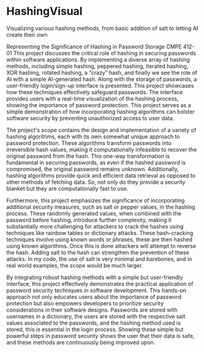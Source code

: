 # HashingVisual
Visualizing various hashing methods, from basic addition of salt to letting AI create their own

Representing the Significance of Hashing in Password Storage
CMPE 412-01
This project discusses the critical role of hashing in securing passwords within software
applications. By implementing a diverse array of hashing methods, including simple hashing,
peppered hashing, iterated hashing, XOR hashing, rotated hashing, a “crazy” hash, and finally
we see the role of AI with a simple AI-generated hash. Along with the storage of passwords, a
user-friendly login/sign-up interface is presented. This project showcases how these techniques
effectively safeguard passwords. The interface provides users with a real-time visualization of
the hashing process, showing the importance of password protection. This project serves as a
simple demonstration of how incorporating hashing algorithms can bolster software security by
preventing unauthorized access to user data.


The project's scope contains the design and implementation of a variety of hashing algorithms,
each with its own somewhat unique approach to password protection. These algorithms
transform passwords into irreversible hash values, making it computationally infeasible to
recover the original password from the hash. This one-way transformation is fundamental in
securing passwords, as even if the hashed password is compromised, the original password
remains unknown. Additionally, hashing algorithms provide quick and efficient data retrieval as
opposed to other methods of fetching data. So, not only do they provide a security blanket but
they are computationally fast to use.


Furthermore, this project emphasizes the significance of incorporating additional security
measures, such as salt or pepper values, in the hashing process. These randomly generated
values, when combined with the password before hashing, introduce further complexity, making
it substantially more challenging for attackers to crack the hashes using techniques like rainbow
tables or dictionary attacks. These hash-cracking techniques involve using known words or
phrases, these are then hashed using known algorithms. Once this is done attackers will
attempt to reverse the hash. Adding salt to the hash can strengthen the prevention of these
attacks. In my code, the use of salt is very minimal and barebones, and in real world examples,
the scope would be much larger.


By integrating robust hashing methods with a simple but user-friendly interface, this project
effectively demonstrates the practical application of password security techniques in software
development. This hands-on approach not only educates users about the importance of
password protection but also empowers developers to prioritize security considerations in their
software designs. Passwords are stored with usernames in a dictionary, the users are stored
with the respective salt values associated to the passwords, and the hashing method used is
stored, this is essential in the login process. Showing these simple but powerful steps in
password security shows the user that their data is safe, and these methods are continuously
being improved upon.
